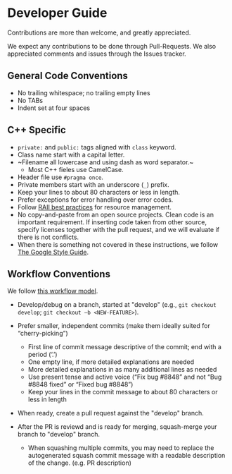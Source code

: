 Developer Guide
===============

Contributions are more than welcome, and greatly appreciated.

We expect any contributions to be done through Pull-Requests.
We also appreciated comments and issues through the Issues tracker.

General Code Conventions
-------------------------

* No trailing whitespace; no trailing empty lines
* No TABs
* Indent set at four spaces

C++ Specific
------------

* `private:` and `public:` tags aligned with `class` keyword.
* Class name start with a capital letter.
* ~Filename all lowercase and using dash as word separator.~
   * Most C++ fieles use CamelCase.
* Header file use `#pragma once`.
* Private members start with an underscore (`_`) prefix.
* Keep your lines to about 80 characters or less in length.
* Prefer exceptions for error handling over error codes.
* Follow [RAII best practices](RAII.md) for resource management.
* No copy-and-paste from an open source projects. Clean code is an important requirement. If inserting code taken from other source, specify licenses together with the pull request, and we will evaluate if there is not conflicts.
* When there is something not covered in these instructions, we follow [The Google Style Guide](https://google.github.io/styleguide/cppguide.html).

Workflow Conventions
--------------------

We follow [this workflow model](http://nvie.com/posts/a-successful-git-branching-model/).

* Develop/debug on a branch, started at "develop" (e.g., `git checkout develop`; `git checkout –b <NEW-FEATURE>`).

* Prefer smaller, independent commits (make them ideally suited for “cherry-picking”)

    * First line of commit message descriptive of the commit; end with a period (‘.’)
    * One empty line, if more detailed explanations are needed
    * More detailed explanations in as many additional lines as needed
    * Use present tense and active voice (“Fix bug #8848” and not “Bug #8848 fixed” or “Fixed bug #8848”)
    * Keep your lines in the commit message to about 80 characters or less in length

* When ready, create a pull request against the "develop" branch.
* After the PR is reviewd and is ready for merging, squash-merge your branch to "develop" branch.
    * When squashing multiple commits, you may need to replace the autogenerated squash commit message with a readable description of the change. (e.g. PR description)
